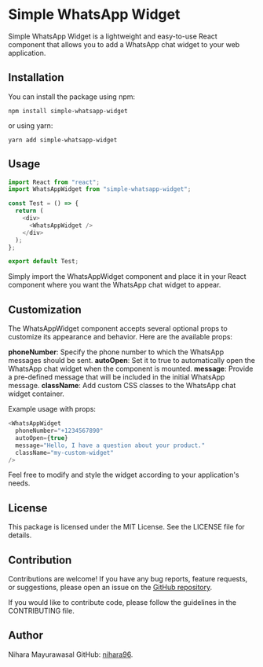 # Simple WhatsApp Widget

Simple WhatsApp Widget is a lightweight and easy-to-use React component that allows you to add a WhatsApp chat widget to your web application.

## Installation

You can install the package using npm:

```shell
npm install simple-whatsapp-widget
```

or using yarn:

```shell
yarn add simple-whatsapp-widget
```

## Usage

```javascript
import React from "react";
import WhatsAppWidget from "simple-whatsapp-widget";

const Test = () => {
  return (
    <div>
      <WhatsAppWidget />
    </div>
  );
};

export default Test;
```

Simply import the WhatsAppWidget component and place it in your React component where you want the WhatsApp chat widget to appear.

## Customization

The WhatsAppWidget component accepts several optional props to customize its appearance and behavior. Here are the available props:

**phoneNumber**: Specify the phone number to which the WhatsApp messages should be sent.
**autoOpen**: Set it to true to automatically open the WhatsApp chat widget when the component is mounted.
**message**: Provide a pre-defined message that will be included in the initial WhatsApp message.
**className**: Add custom CSS classes to the WhatsApp chat widget container.

Example usage with props:

```javascript
<WhatsAppWidget
  phoneNumber="+1234567890"
  autoOpen={true}
  message="Hello, I have a question about your product."
  className="my-custom-widget"
/>
```

Feel free to modify and style the widget according to your application's needs.

## License

This package is licensed under the MIT License. See the LICENSE file for details.

## Contribution

Contributions are welcome! If you have any bug reports, feature requests, or suggestions, please open an issue on the [GitHub repository](https://github.com/nihara96/whatsapp-widget).

If you would like to contribute code, please follow the guidelines in the CONTRIBUTING file.

## Author

Nihara Mayurawasal
GitHub: [nihara96](https://github.com/nihara96).
